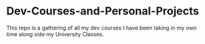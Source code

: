 # Dev-Courses-and-Personal-Projects
This repo is a gathering of all my dev courses I have been taking in my own time along side my University Classes.
